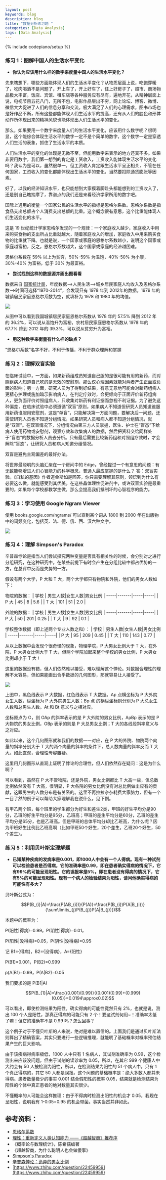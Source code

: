 ```yaml
---
layout: post
keywords: blog
description: blog
title: "数据分析练习题 "
categories: [Data Analysis]
tags: [Data Analysis]
---
```

{% include codepiano/setup %}


### 练习 1：图解中国人的生活水平变化

* **你认为应该用什么样的数字来度量中国人的生活水平变化？**

先来瞎想下，哪些方面能体现人们的生活水平变化？从物质层面上说，吃饱穿暖了，吃肉喝酒不是问题了，开上车了，开上好车了，住上好房子了，超市、商场物品极大丰富，饭店、宾馆、租车店等各种服务应有尽有，遍地开花，从精神层面上说，电视节目五花八门，无所不包，电影作品层出不穷，网上论坛、博客、微博、微信大大促进了人们的信息分享和交流，极大满足了人们的心理需求，图书市场也是好作品不断，所有这些都能体现人们生活水平的提高，还有从人们的脸色和形体动作所体现出来的精神风貌也能体现出人们生活水平的变化。

<!--more-->

那么，如果要用一个数字来度量人们的生活水平变化，应该用什么数字呢？很明显，这个能综合体现生活水平的数字一定不是个简单的数字，这个数字一定是穿透人们生活的表象，抓住了生活水平的本质。

人们生活水平的变化的体现是无微不至，但能用数字来表示的地方还真不多。如果非要用数字，我们第一想到的肯定是工资收入，工资收入能体现生活水平的变化吗？我认为是可以，虽然很单一，但工资收入肯定跟生活水平呈正相关，不管在任何国家，工资收入的变化都能体现出生活水平的变化，当然要扣除通货膨胀等因素。

好了，以我的经济知识水平，也只能想到大家摸着脚趾头都能想到的工资收入了，还是别自己瞎揣摩了，靠谱点的我们还是来看经济学家所用的数字吧。

国际上通用的衡量一个国家公民的生活水平的指标是恩格尔系数。恩格尔系数是指食品支出总额占个人消费支出总额的比重。这个概念很有意思，这个比重能体现人们生活变化的水平。

这是 19 世纪统计学家恩格尔发现的一个规律：一个家庭收入越少，家庭收入中用来购买食物的支出所占比重就越大，随着家庭收入的增加，家庭收入中用来购买食物的比重就下降。也就是说，一个国家或家庭的恩格尔系数越小，说明这个国家或家庭越富裕，反之，恩格尔系数越大，这个国家或家庭的经济越困难。

恩格尔系数在 59% 以上为贫穷，50%-59% 为温饱，40%-50% 为小康，30%-40% 为富裕，低于 30% 为最富裕。
	
* **尝试找到这样的数据源并画出图看看**

数据来自 [国家统计局](http://data.stats.gov.cn/index.htm)，年度数据——>人民生活——>城乡居民家庭人均收入及恩格尔系数——>时间可选择“1970-2014”，会发现只有 1978 年到 2012年的数据。1979 年的城镇居民家庭恩格尔系数为空，就填补为 1978 和 1980 年的均值。

![](/image/data-analysis/586070-20160507231211578-616395249.png)


从图中可以看到我国城镇居民家庭恩格尔系数从 1978 年的 57.5% 降到 2012 年的 36.2%，可以说从温饱升为富裕，农村居民家庭恩格尔系数从 1978 年的 67.7% 降到 2012 年的 39.3%，可以说从贫穷升为富裕。
	
* **用这种数字来衡量有什么样的缺点？**

“恩格尔系数”名字不好，不利于传播，不利于群众理解和掌握
	
### 练习 2：理解双盲实验

在临床试验中，一方面，如果新药组成员知道自己服的是很可能有用的新药，而对照组病人知道自己吃的是无效的安慰剂，那么仅心理因素就能对两者产生正面或负面的影响；另一方面，研究人员为了得到好结果，有意无意地可能会对新药组病人更精心护理或施加暗示影响病人，在判定疗效时，会更倾向于正面评价新药组病人，更负面评价对照组病人，只收集对新药有利证据而忽视不利证据。为了避免这种偏差，在临床试验中必须遵循“双盲”原则，如果病人不知道但研究人员知道谁服用新药谁服用安慰剂，这是“单盲”，只能解决第一方面问题，要解决后一问题，还需使研究人员也不知道分组情况，如果研究人员和病人都不知道分组情况，就是“双盲”。在双盲情况下，分组情况由第三方人员掌握，医生、护士在“盲态”下给病人使用药物或安慰剂，观察疗效和收集病人的数据，然后把资料交给同样处于“盲态”的数据分析人员去分析。只有最后需要比较新药组和对照组疗效时，才会解除“盲态”，让研究人员和病人知道分组情况。

双盲是避免主观偏差的最好办法。

将世界最聪明的头脑汇聚在一个房间中的 Edge，曾经提过一个有意思的问题：有无数能够增进人们心智能力的科学概念，普通人最应掌握的是什么？ 答：双盲实验。《自私的基因》作者道金斯如是回答，你只需要理解其原则，领悟到为什么有必要这么做，就能感受到其优美。在这些晶体理性促进剂中，或许双盲实验是最重要的，如果每个学校都教学生做，那么会提高我们抵制坏的心智程序的能力。

### 练习 3：学习使用 Google Ngram Viewer

使用 books.google.com/ngrams/ 可以查到某个词从 1800 到 2000 年在出版物中的词频变化，包括英、法、德、俄、西、汉六种文字。

![](/image/data-analysis/586070-20160507231226468-760076911.png)

### 练习 4：理解 Simpson's Paradox

辛普森悖论是指当人们尝试探究两种变量是否具有相关性的时候，会分别对之进行分组研究，在这种研究中，在某些前提下有时会产生在分组比较中都占优势的一方，在总评中反而是失势的一方。

假设有两个大学，P 大和 T 大，两个大学都只有物院和外院，他们的男女人数如下：

物院的数据：
| 学校 | 男生人数|女生人数|男女比例
| -----|-------|-----|-----|
| P 大 | 45      |  8    |  5.6  |
| T 大 | 101     |  51   |  2.0  |

外院的数据：
| 学校 | 男生人数|女生人数|男女比例
| -----|-------|-----|-----|
| P 大 | 50      | 201   |  0.25 |
| T 大 | 9       |  92   |  0.1  |

学校整体数据（即上述两个专业人数之和）：
| 学校 | 男生人数|女生人数|男女比例
| -----|-------|-----|-----|
| P 大 | 95      | 209   |  0.45 |
| T 大 | 110     |  143  |  0.77 |

从以上数据中会发现个很奇怪的现象，物理学院，P 大男女比例大于 T 大，在外院，P 大男女比例大于 T 大，但两个学院加起来整个学校的男女比例，P 大男女比例却小于 T 大！

这里的数据没有错，但人们依然难以接受，难以理解这个悖论。对数据合理性的理解不太容易，但如果能画出合乎数据的几何图形，那就容易让人接受了。

![](http://2.im.guokr.com/gkimage/1x/r0/gm/1xr0gm.png)

上图中，黑色线表示 P 大数据，红色线表示 T 大数据。Ap 点横坐标为 P 大外院女生人数，纵坐标为 P 大外院男生人数；Bp 点 的横纵坐标则分别为 P 大总女生人数和总男生人数。At 和 Bt 意义与之相对应。

坐标原点为 O，则 OAp 的斜率表示的是 P 大外院的男女比例，ApBp 表示的是 P 大物院的男女比例，OBp 表示的则是 P 大总男女比例；T 大的各线段斜率意义与之对应。

如此以来，这个几何图形就和我们的数据一一对应，在 P 大的外院、物院两个向量的斜率分别大于 T 大的两个向量的斜率的条件下，总人数向量的斜率反而 T 大大。如此直观，合理性毋容置疑。

这里用几何图形从直观上证明了悖论的合理性，但人们依然存在疑问：这是为什么啊？

可以看到，虽然在 P 大不管物院，还是外院，男女比例都比 T 大高一些，但总数比例依然没有 T 大高，很明显，P 大各院的男女比例没有对总比例做出应有的贡献，这跟男生的人数分布是有关系的。这里不再拉拉杂杂耗费大家脑力，但有一个一目了然的例子可以帮助大家理解我在说什么，见下例。

有甲乙两个班，每个班里的学生都分为好生和差生2类，甲班的好生平均分是90分，乙班的好生平均分是95分，乙班高；甲班的差生平均分是60分，乙班的差生平均分是65分，也是乙班高。但是甲班的总体平均分却比乙班高，为什么呢？因为甲班好生比例比乙班高啊（比如甲班50个好生，20个差生，乙班20个好生，50个差生）。


### 练习 5：利用贝叶斯定理解题
* **已知某种疾病的发病率是0.001，即1000人中会有一个人得病。现有一种试剂可以检验患者是否得病，它的准确率是0.99，即在患者确实得病的情况下，它有99%的可能呈现阳性。它的误报率是5%，即在患者没有得病的情况下，它有5%的可能呈现阳性。现有一个病人的检验结果为阳性，请问他确实得病的可能性有多大？**

贝叶斯公式为：

$$P(B_{i}|A)=\frac{P(AB_{i})}{P(A)}=\frac{P(B_{i})P(A|B_{i})}{\sum\limits_{j}P(B_{j})P(A|B_{j})})$$

本题中的概率为：

P(阳性|得病)=0.99，P(阴性|得病)=0.01，

P(阳性|没得病)=0.05，P(阴性|没得病)=0.95

记 B1={得病}，B2={没得病}，A={阳性}

P(B1)=0.001，P(B2)=0.999

p(A|B1)=0.99，P(A|B2)=0.05

我们要求的是 P(B1|A)

$$P(B_{1}|A)=\frac{(0.001)(0.99)}{(0.001)(0.99)+(0.999)(0.05)}=0.0194\approx0.02)$$

可以看出，即使检测结果为阳性，确实得病的可能性竟然只有 2%，也就是说，测出 100 个人是阳性，那真正得病的可能只有 2 个！要这试剂何用~！准确率太低了嘛！但它的准确率不是 0.99 吗？怎么回事？

这个例子对于不懂贝叶斯的人来说，绝对是难以置信的。上面我们是通过贝叶斯法则算出了精确答案，其实只要进行一些逻辑推理，就能明了基础概率对概率预估结果产生的巨大影响。

由于该疾病得病率极低，1000 人中只有 1 名病人，其试剂准确率为 0.99，这个检测出来应该没问题，但由于试剂的误诊率为 0.05，所以，在其它 999 个健康人中大约会有 50 人被检测为阳性，所以，在检测结果为阳性的 51 个病人中，只有 1 个真正得病的，其它 50 人都是误报。这个问题的基础概率是：绝大多数人都并未得病。患者数量极少的事实 0.001 结合假阳性的概率 0.05，结果就是检测结果为阳性的个体中真正患者的绝对数量其实很少。

不懂概率的人可能会这样推理：由于不得病时检测出阳性的机会才 0.05，我现在呈阳性，说明我有 1-0.05=0.95 的机会带菌。事实当然并非如此。


## 参考资料：


+ [恩格尔系数](http://wiki.mbalib.com/wiki/恩格尔系数)
+ [理性：重新定义人类认知能力 ——《超越智商》推荐序](http://www.yangzhiping.com/psy/What-Intelligence-Tests-Miss.html)
+ 《概率论与数理统计》，陈希孺编著
+ 《超越智商，为什么聪明人也会做傻事》
+ [Simpson's Paradox](http://vudlab.com/simpsons/)
+ [辛普森悖论：诡异的男女比例](http://www.guokr.com/article/6222/)
+ [https://www.zhihu.com/question/22459959](https://www.zhihu.com/question/22459959)